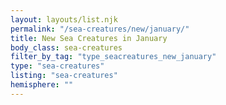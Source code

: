 ```yaml
---
layout: layouts/list.njk
permalink: "/sea-creatures/new/january/"
title: New Sea Creatures in January
body_class: sea-creatures
filter_by_tag: "type_seacreatures_new_january"
type: "sea-creatures"
listing: "sea-creatures"
hemisphere: ""
---
```

